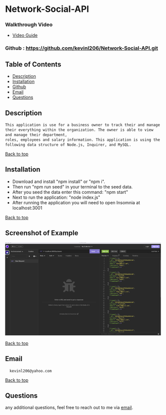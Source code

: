 # Network-Social-API
### Walkthrough Video
- [Video Guide]()

### Github : https://github.com/kevinl206/Network-Social-API.git

## Table of Contents
- [Description](#description)
- [Installation](#installation)
- [Github](#github)
- [Email](#email)
- [Questions](#questions)
  
## Description
    This application is use for a business owner to track their and manage their everything within the organization. The owner is able to view and manage their department,
    roles, employees and salary information. This application is using the following data structure of Node.js, Inquirer, and MySQL.
[Back to top](#)
  
## Installation
- Download and install "npm install" or "npm i".
- Then run "npm run seed" in your terminal to the seed data.
- After you seed the data enter this command:
"npm start"
- Next to run the application:
"node index.js"
- After running the application you will need to open Insomnia at localhost:3001
 

[Back to top](#)
  
## Screenshot of Example
![Image](./assets/Screenshot%202023-05-04%20at%209.42.35%20PM.png)


[Back to top](#)
  
 ## Email
      kevinl206@yahoo.com
[Back to top](#)
  
## Questions
  any additional questions, feel free to reach out to me via [email](mailto:kevinl206@yahoo.com).